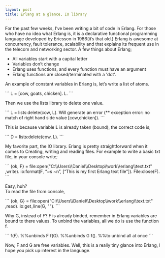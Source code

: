 ```yaml
---
layout: post
title: Erlang at a glance, IO library
---
```


<p>For the past few weeks, I’ve been writing a bit of code in Erlang. For those who have no idea what Erlang is, it is a declarative functional programming language developed by Ericsson in 1986(it’s that old.) Erlang is awesome at concurrency, fault tolerance, scalability and that explains its frequent use in the telecom and networking sector.
A few things about Erlang;</p>

<ul>
<li>All variables start with a capital letter</li>
<li>Variables don’t change</li>
<li>Erlang uses functions, and every function must have an argument</li>
<li>Erlang functions are closed/terminated with a 'dot'.</li>
</ul>

<p>An example of constant variables in Erlang is, let’s write a list of atoms.</p>
```
L = [cow, goats, chicken].
L. 
```
<p>Then we use the lists library to delete one value.</p>
```
L = lists:delete(cow, L). 
Will generate an error (** exception error: no match of right hand side value [cow,chicken]).
```
<p>This is because variable L is already taken (bound), the correct code is;</p>
```
D = lists:delete(cow, L). 
```
<p>My favorite part, the IO library. Erlang is pretty straightforward when it comes to Creating, writing and reading files. For example to write a basic txt file, in your console write;</p>
```
{ok, F} = file:open("C:\\Users\\Daniel\\Desktop\\work\\erlang\\text.txt" ,write).
io:format(F, “~s ~n”, [“This is my first Erlang text file”]).
File:close(F).
```
<p>Easy, huh?<br />
To read the file from console, </p>
```
{ok, G} = file:open("C:\\Users\\Daniel\\Desktop\\work\\erlang\\text.txt" ,read).
io:get_line(G, "").
```
<p>Why G, instead of F? F is already binded, remember in Erlang variables are bound to there values.
To unbind the variables, all we do is use the function f.</p>
```
f(F). %%unbinds F
f(G). %%unbinds G
f(). %%to unbind all at once
```
<p>
Now, F and G are free variables.
Well, this is a really tiny glance into Erlang, I hope you pick up interest in the language.
</p>
